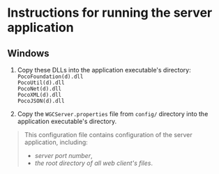 # Instructions for running the server application

## Windows

1. Copy these DLLs into the application executable's directory:  
      `PocoFoundation(d).dll`  
      `PocoUtil(d).dll`  
      `PocoNet(d).dll`  
      `PocoXML(d).dll`  
      `PocoJSON(d).dll`  
      
2. Copy the `WGCServer.properties` file from `config/` directory into the application executable's directory.  


> This configuration file contains configuration of the server application, including:
> * _server port number_,
> * _the root directory of all web client's files_.
